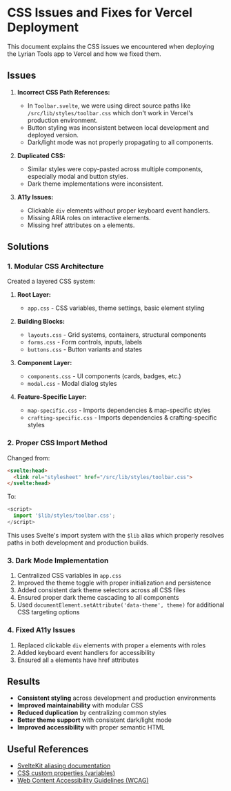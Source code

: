 # CSS Issues and Fixes for Vercel Deployment

This document explains the CSS issues we encountered when deploying the Lyrian Tools app to Vercel and how we fixed them.

## Issues

1. **Incorrect CSS Path References:**
   - In `Toolbar.svelte`, we were using direct source paths like `/src/lib/styles/toolbar.css` which don't work in Vercel's production environment.
   - Button styling was inconsistent between local development and deployed version.
   - Dark/light mode was not properly propagating to all components.

2. **Duplicated CSS:**
   - Similar styles were copy-pasted across multiple components, especially modal and button styles.
   - Dark theme implementations were inconsistent.

3. **A11y Issues:**
   - Clickable `div` elements without proper keyboard event handlers.
   - Missing ARIA roles on interactive elements.
   - Missing href attributes on `a` elements.

## Solutions

### 1. Modular CSS Architecture

Created a layered CSS system:

1. **Root Layer:**
   - `app.css` - CSS variables, theme settings, basic element styling

2. **Building Blocks:**
   - `layouts.css` - Grid systems, containers, structural components
   - `forms.css` - Form controls, inputs, labels
   - `buttons.css` - Button variants and states

3. **Component Layer:**
   - `components.css` - UI components (cards, badges, etc.)
   - `modal.css` - Modal dialog styles

4. **Feature-Specific Layer:**
   - `map-specific.css` - Imports dependencies & map-specific styles
   - `crafting-specific.css` - Imports dependencies & crafting-specific styles

### 2. Proper CSS Import Method

Changed from:
```html
<svelte:head>
  <link rel="stylesheet" href="/src/lib/styles/toolbar.css">
</svelte:head>
```

To:
```js
<script>
  import '$lib/styles/toolbar.css';
</script>
```

This uses Svelte's import system with the `$lib` alias which properly resolves paths in both development and production builds.

### 3. Dark Mode Implementation

1. Centralized CSS variables in `app.css`
2. Improved the theme toggle with proper initialization and persistence
3. Added consistent dark theme selectors across all CSS files
4. Ensured proper dark theme cascading to all components
5. Used `documentElement.setAttribute('data-theme', theme)` for additional CSS targeting options

### 4. Fixed A11y Issues

1. Replaced clickable `div` elements with proper `a` elements with roles
2. Added keyboard event handlers for accessibility
3. Ensured all `a` elements have href attributes

## Results

- **Consistent styling** across development and production environments
- **Improved maintainability** with modular CSS
- **Reduced duplication** by centralizing common styles
- **Better theme support** with consistent dark/light mode
- **Improved accessibility** with proper semantic HTML

## Useful References

- [SvelteKit aliasing documentation](https://kit.svelte.dev/docs/modules#$lib)
- [CSS custom properties (variables)](https://developer.mozilla.org/en-US/docs/Web/CSS/Using_CSS_custom_properties)
- [Web Content Accessibility Guidelines (WCAG)](https://www.w3.org/WAI/standards-guidelines/wcag/)
